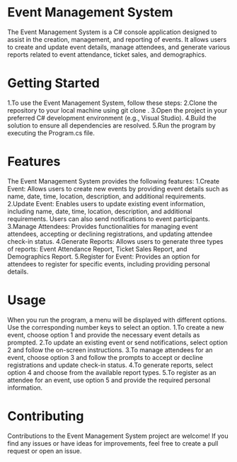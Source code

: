 # **Event Management System**

The Event Management System is a C# console application designed to assist in the creation, management, and reporting of events.
It allows users to create and update event details, manage attendees, and generate various reports related to event attendance,
ticket sales, and demographics.

# **Getting Started**

1.To use the Event Management System, follow these steps:
2.Clone the repository to your local machine using git clone <repository-url>.
3.Open the project in your preferred C# development environment (e.g., Visual Studio).
4.Build the solution to ensure all dependencies are resolved.
5.Run the program by executing the Program.cs file.

# **Features**

The Event Management System provides the following features:
1.Create Event: Allows users to create new events by providing event details such as name, date, time, location, description, and additional requirements.
2.Update Event: Enables users to update existing event information, including name, date, time, location, description, and additional requirements. Users can also send notifications to event participants.
3.Manage Attendees: Provides functionalities for managing event attendees, accepting or declining registrations, and updating attendee check-in status.
4.Generate Reports: Allows users to generate three types of reports: Event Attendance Report, Ticket Sales Report, and Demographics Report.
5.Register for Event: Provides an option for attendees to register for specific events, including providing personal details.

# **Usage**

When you run the program, a menu will be displayed with different options. Use the corresponding number keys to select an option.
1.To create a new event, choose option 1 and provide the necessary event details as prompted.
2.To update an existing event or send notifications, select option 2 and follow the on-screen instructions.
3.To manage attendees for an event, choose option 3 and follow the prompts to accept or decline registrations and update check-in status.
4.To generate reports, select option 4 and choose from the available report types.
5.To register as an attendee for an event, use option 5 and provide the required personal information.

# **Contributing**

Contributions to the Event Management System project are welcome! If you find any issues or have ideas for improvements, feel free to create a pull request or open an issue.




